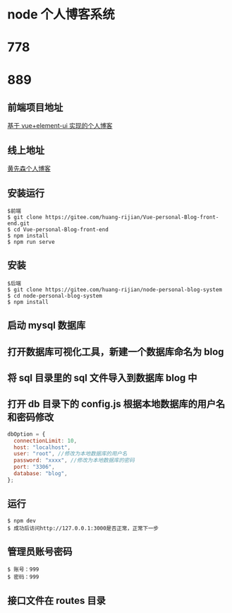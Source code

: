 # node 个人博客系统

# 778

# 889

## 前端项目地址

[基于 vue+element-ui 实现的个人博客](https://gitee.com/huang-rijian/Vue-personal-Blog-front-end)

## 线上地址

[黄先森个人博客](http://www.hrjblog.top/)

## 安装运行

```
$前端
$ git clone https://gitee.com/huang-rijian/Vue-personal-Blog-front-end.git
$ cd Vue-personal-Blog-front-end
$ npm install
$ npm run serve
```

## 安装

```
$后端
$ git clone https://gitee.com/huang-rijian/node-personal-blog-system
$ cd node-personal-blog-system
$ npm install

```

## 启动 mysql 数据库

## 打开数据库可视化工具，新建一个数据库命名为 blog

## 将 sql 目录里的 sql 文件导入到数据库 blog 中

## 打开 db 目录下的 config.js 根据本地数据库的用户名和密码修改

```js
dbOption = {
  connectionLimit: 10,
  host: "localhost",
  user: "root", //修改为本地数据库的用户名
  password: "xxxx", //修改为本地数据库的密码
  port: "3306",
  database: "blog",
};
```

## 运行

```
$ npm dev
$ 成功后访问http://127.0.0.1:3000是否正常，正常下一步

```

## 管理员账号密码

```
$ 账号：999
$ 密码：999

```

## 接口文件在 routes 目录
